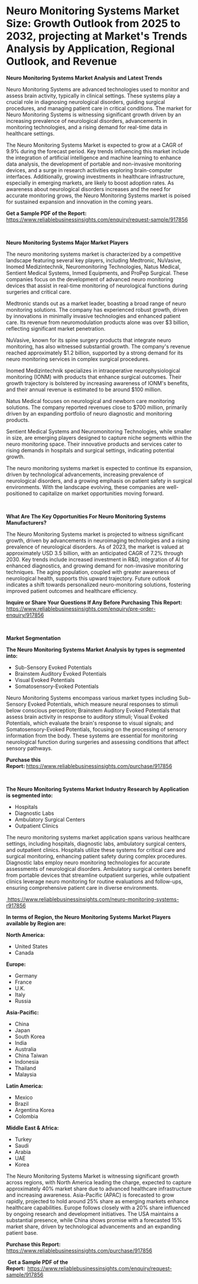 <p><h1>Neuro Monitoring Systems Market Size: Growth Outlook from 2025 to 2032, projecting at Market's Trends Analysis by Application, Regional Outlook, and Revenue</h1></p><p><strong>Neuro Monitoring Systems Market Analysis and Latest Trends</strong></p>
<p><p>Neuro Monitoring Systems are advanced technologies used to monitor and assess brain activity, typically in clinical settings. These systems play a crucial role in diagnosing neurological disorders, guiding surgical procedures, and managing patient care in critical conditions. The market for Neuro Monitoring Systems is witnessing significant growth driven by an increasing prevalence of neurological disorders, advancements in monitoring technologies, and a rising demand for real-time data in healthcare settings. </p><p>The Neuro Monitoring Systems Market is expected to grow at a CAGR of 9.9% during the forecast period. Key trends influencing this market include the integration of artificial intelligence and machine learning to enhance data analysis, the development of portable and non-invasive monitoring devices, and a surge in research activities exploring brain-computer interfaces. Additionally, growing investments in healthcare infrastructure, especially in emerging markets, are likely to boost adoption rates. As awareness about neurological disorders increases and the need for accurate monitoring grows, the Neuro Monitoring Systems market is poised for sustained expansion and innovation in the coming years.</p></p>
<p><strong>Get a Sample PDF of the Report:&nbsp;</strong> <a href="https://www.reliablebusinessinsights.com/enquiry/request-sample/917856?utm_campaign=1877&utm_medium=2&utm_source=Github&utm_content=ia&utm_term=18042025&utm_id=neuro-monitoring-systems">https://www.reliablebusinessinsights.com/enquiry/request-sample/917856</a></p>
<p>&nbsp;</p>
<p><strong>Neuro Monitoring Systems Major Market Players</strong></p>
<p><p>The neuro monitoring systems market is characterized by a competitive landscape featuring several key players, including Medtronic, NuVasive, Inomed Medizintechnik, Neuromonitoring Technologies, Natus Medical, Sentient Medical Systems, Inmed Equipments, and ProPep Surgical. These companies focus on the development of advanced neuro monitoring devices that assist in real-time monitoring of neurological functions during surgeries and critical care.</p><p>Medtronic stands out as a market leader, boasting a broad range of neuro monitoring solutions. The company has experienced robust growth, driven by innovations in minimally invasive technologies and enhanced patient care. Its revenue from neuromodulation products alone was over $3 billion, reflecting significant market penetration.</p><p>NuVasive, known for its spine surgery products that integrate neuro monitoring, has also witnessed substantial growth. The company's revenue reached approximately $1.2 billion, supported by a strong demand for its neuro monitoring services in complex surgical procedures.</p><p>Inomed Medizintechnik specializes in intraoperative neurophysiological monitoring (IONM) with products that enhance surgical outcomes. Their growth trajectory is bolstered by increasing awareness of IONM's benefits, and their annual revenue is estimated to be around $100 million.</p><p>Natus Medical focuses on neurological and newborn care monitoring solutions. The company reported revenues close to $700 million, primarily driven by an expanding portfolio of neuro diagnostic and monitoring products.</p><p>Sentient Medical Systems and Neuromonitoring Technologies, while smaller in size, are emerging players designed to capture niche segments within the neuro monitoring space. Their innovative products and services cater to rising demands in hospitals and surgical settings, indicating potential growth.</p><p>The neuro monitoring systems market is expected to continue its expansion, driven by technological advancements, increasing prevalence of neurological disorders, and a growing emphasis on patient safety in surgical environments. With the landscape evolving, these companies are well-positioned to capitalize on market opportunities moving forward.</p></p>
<p>&nbsp;</p>
<p><strong>What Are The Key Opportunities For Neuro Monitoring Systems Manufacturers?</strong></p>
<p><p>The Neuro Monitoring Systems market is projected to witness significant growth, driven by advancements in neuroimaging technologies and a rising prevalence of neurological disorders. As of 2023, the market is valued at approximately USD 3.5 billion, with an anticipated CAGR of 7.2% through 2030. Key trends include increased investment in R&D, integration of AI for enhanced diagnostics, and growing demand for non-invasive monitoring techniques. The aging population, coupled with greater awareness of neurological health, supports this upward trajectory. Future outlook indicates a shift towards personalized neuro-monitoring solutions, fostering improved patient outcomes and healthcare efficiency.</p></p>
<p><strong>Inquire or Share Your Questions If Any Before Purchasing This Report:</strong> <a href="https://www.reliablebusinessinsights.com/enquiry/pre-order-enquiry/917856?utm_campaign=1877&utm_medium=2&utm_source=Github&utm_content=ia&utm_term=18042025&utm_id=neuro-monitoring-systems">https://www.reliablebusinessinsights.com/enquiry/pre-order-enquiry/917856</a></p>
<p>&nbsp;</p>
<p><strong>Market Segmentation</strong></p>
<p><strong>The Neuro Monitoring Systems Market Analysis by types is segmented into:</strong></p>
<p><ul><li>Sub-Sensory Evoked Potentials</li><li>Brainstem Auditory Evoked Potentials</li><li>Visual Evoked Potentials</li><li>Somatosensory-Evoked Potentials</li></ul></p>
<p><p>Neuro Monitoring Systems encompass various market types including Sub-Sensory Evoked Potentials, which measure neural responses to stimuli below conscious perception; Brainstem Auditory Evoked Potentials that assess brain activity in response to auditory stimuli; Visual Evoked Potentials, which evaluate the brain's response to visual signals; and Somatosensory-Evoked Potentials, focusing on the processing of sensory information from the body. These systems are essential for monitoring neurological function during surgeries and assessing conditions that affect sensory pathways.</p></p>
<p><strong>Purchase this Report:&nbsp;</strong><a href="https://www.reliablebusinessinsights.com/purchase/917856?utm_campaign=1877&utm_medium=2&utm_source=Github&utm_content=ia&utm_term=18042025&utm_id=neuro-monitoring-systems">https://www.reliablebusinessinsights.com/purchase/917856</a></p>
<p>&nbsp;</p>
<p><strong>The Neuro Monitoring Systems Market Industry Research by Application is segmented into:</strong></p>
<p><ul><li>Hospitals</li><li>Diagnostic Labs</li><li>Ambulatory Surgical Centers</li><li>Outpatient Clinics</li></ul></p>
<p><p>The neuro monitoring systems market application spans various healthcare settings, including hospitals, diagnostic labs, ambulatory surgical centers, and outpatient clinics. Hospitals utilize these systems for critical care and surgical monitoring, enhancing patient safety during complex procedures. Diagnostic labs employ neuro monitoring technologies for accurate assessments of neurological disorders. Ambulatory surgical centers benefit from portable devices that streamline outpatient surgeries, while outpatient clinics leverage neuro monitoring for routine evaluations and follow-ups, ensuring comprehensive patient care in diverse environments.</p></p>
<p><a href="https://www.reliablebusinessinsights.com/neuro-monitoring-systems-r917856?utm_campaign=1877&utm_medium=2&utm_source=Github&utm_content=ia&utm_term=18042025&utm_id=neuro-monitoring-systems">&nbsp;https://www.reliablebusinessinsights.com/neuro-monitoring-systems-r917856</a></p>
<p><strong>In terms of Region, the Neuro Monitoring Systems Market Players available by Region are:</strong></p>
<p>
    <p> <strong> North America: </strong>
        <ul>
            <li>United States</li>
            <li>Canada</li>
        </ul>
        </p> 
    <p> <strong> Europe: </strong>
        <ul>
            <li>Germany</li>
            <li>France</li>
            <li>U.K.</li>
            <li>Italy</li>
            <li>Russia</li>
        </ul>
        </p> 
    <p> <strong> Asia-Pacific: </strong>
        <ul>
            <li>China</li>
            <li>Japan</li>
            <li>South Korea</li>
            <li>India</li>
            <li>Australia</li>
            <li>China Taiwan</li>
            <li>Indonesia</li>
            <li>Thailand</li>
            <li>Malaysia</li>
        </ul>
        </p> 
    <p> <strong> Latin America: </strong>
        <ul>
            <li>Mexico</li>
            <li>Brazil</li>
            <li>Argentina Korea</li>
            <li>Colombia</li>
        </ul>
        </p> 
    <p> <strong> Middle East & Africa: </strong>
        <ul>
            <li>Turkey</li>
            <li>Saudi</li>
            <li>Arabia</li>
            <li>UAE</li>
            <li>Korea</li>
        </ul>
    </p>
    </p>
<p><p>The Neuro Monitoring Systems Market is witnessing significant growth across regions, with North America leading the charge, expected to capture approximately 40% market share due to advanced healthcare infrastructure and increasing awareness. Asia-Pacific (APAC) is forecasted to grow rapidly, projected to hold around 25% share as emerging markets enhance healthcare capabilities. Europe follows closely with a 20% share influenced by ongoing research and development initiatives. The USA maintains a substantial presence, while China shows promise with a forecasted 15% market share, driven by technological advancements and an expanding patient base.</p></p>
<p><strong>Purchase this Report: </strong><a href="https://www.reliablebusinessinsights.com/purchase/917856?utm_campaign=1877&utm_medium=2&utm_source=Github&utm_content=ia&utm_term=18042025&utm_id=neuro-monitoring-systems">https://www.reliablebusinessinsights.com/purchase/917856</a></p>
<p>&nbsp;<strong>Get a Sample PDF of the Report:&nbsp;&nbsp;</strong><a href="https://www.reliablebusinessinsights.com/enquiry/request-sample/917856?utm_campaign=1877&utm_medium=2&utm_source=Github&utm_content=ia&utm_term=18042025&utm_id=neuro-monitoring-systems">https://www.reliablebusinessinsights.com/enquiry/request-sample/917856</a></p>
<p><strong></strong></p>
<p><p></p><p></p><p></p></p>